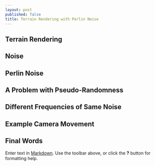 ```yaml
---
layout: post
published: false
title: Terrain Rendering with Perlin Noise
---
```



## Terrain Rendering

## Noise

## Perlin Noise

## A Problem with Pseudo-Randomness

## Different Frequencies of Same Noise

## Example Camera Movement

## Final Words

Enter text in [Markdown](http://daringfireball.net/projects/markdown/). Use the toolbar above, or click the **?** button for formatting help.
